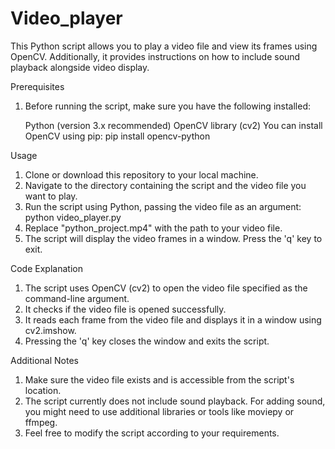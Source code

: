 # Video_player

This Python script allows you to play a video file and view its frames using OpenCV. Additionally, it provides instructions on how to include sound playback alongside video display.

Prerequisites
 1) Before running the script, make sure you have the following installed:

    Python (version 3.x recommended)
    OpenCV library (cv2)
    You can install OpenCV using pip: pip install opencv-python

Usage
 1) Clone or download this repository to your local machine.
 2) Navigate to the directory containing the script and the video file you want to play.
 3) Run the script using Python, passing the video file as an argument: python video_player.py 
 4) Replace "python_project.mp4" with the path to your video file.
 5) The script will display the video frames in a window. Press the 'q' key to exit.

Code Explanation
 1) The script uses OpenCV (cv2) to open the video file specified as the command-line argument.
 2) It checks if the video file is opened successfully.
 3) It reads each frame from the video file and displays it in a window using cv2.imshow.
 4) Pressing the 'q' key closes the window and exits the script.

Additional Notes
 1) Make sure the video file exists and is accessible from the script's location.
 2) The script currently does not include sound playback. For adding sound, you might need to use additional libraries or tools like moviepy or ffmpeg.
 3) Feel free to modify the script according to your requirements.
